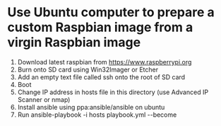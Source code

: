 # Use Ubuntu computer to prepare a custom Raspbian image from a virgin Raspbian image

1. Download latest raspbian from https://www.raspberrypi.org
2. Burn onto SD card using Win32Imager or Etcher
3. Add an empty text file called ssh onto the root
   of SD card
4. Boot
5. Change IP address in hosts file in this directory
   (use Advanced IP Scanner or nmap)
6. Install ansible using ppa:ansible/ansible on ubuntu
7. Run ansible-playbook -i hosts playbook.yml --become
